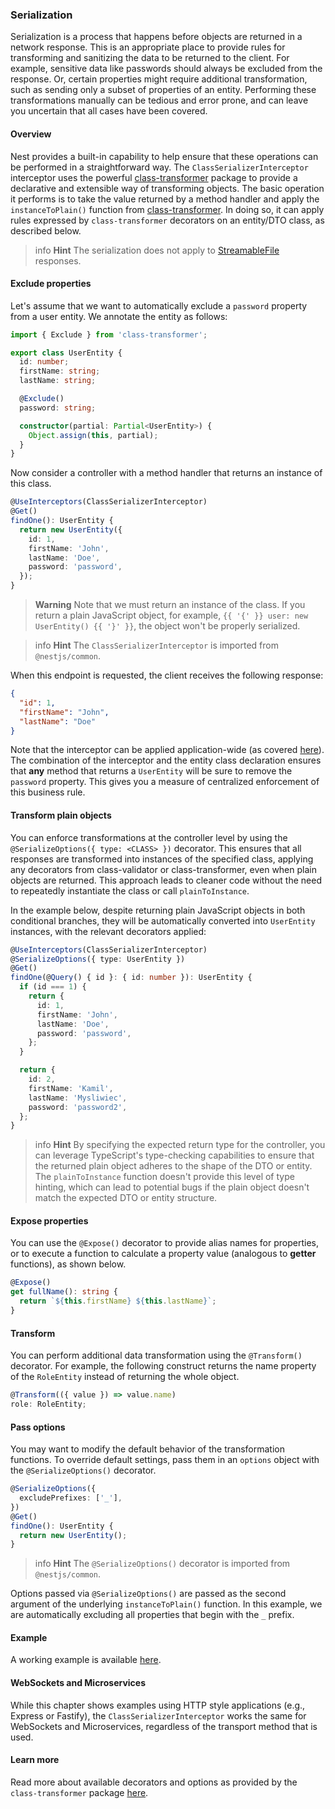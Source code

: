 ### Serialization

Serialization is a process that happens before objects are returned in a network response. This is an appropriate place to provide rules for transforming and sanitizing the data to be returned to the client. For example, sensitive data like passwords should always be excluded from the response. Or, certain properties might require additional transformation, such as sending only a subset of properties of an entity. Performing these transformations manually can be tedious and error prone, and can leave you uncertain that all cases have been covered.

#### Overview

Nest provides a built-in capability to help ensure that these operations can be performed in a straightforward way. The `ClassSerializerInterceptor` interceptor uses the powerful [class-transformer](https://github.com/typestack/class-transformer) package to provide a declarative and extensible way of transforming objects. The basic operation it performs is to take the value returned by a method handler and apply the `instanceToPlain()` function from [class-transformer](https://github.com/typestack/class-transformer). In doing so, it can apply rules expressed by `class-transformer` decorators on an entity/DTO class, as described below.

> info **Hint** The serialization does not apply to [StreamableFile](https://docs.nestjs.com/techniques/streaming-files#streamable-file-class) responses.

#### Exclude properties

Let's assume that we want to automatically exclude a `password` property from a user entity. We annotate the entity as follows:

```typescript
import { Exclude } from 'class-transformer';

export class UserEntity {
  id: number;
  firstName: string;
  lastName: string;

  @Exclude()
  password: string;

  constructor(partial: Partial<UserEntity>) {
    Object.assign(this, partial);
  }
}
```

Now consider a controller with a method handler that returns an instance of this class.

```typescript
@UseInterceptors(ClassSerializerInterceptor)
@Get()
findOne(): UserEntity {
  return new UserEntity({
    id: 1,
    firstName: 'John',
    lastName: 'Doe',
    password: 'password',
  });
}
```

> **Warning** Note that we must return an instance of the class. If you return a plain JavaScript object, for example, `{{ '{' }} user: new UserEntity() {{ '}' }}`, the object won't be properly serialized.

> info **Hint** The `ClassSerializerInterceptor` is imported from `@nestjs/common`.

When this endpoint is requested, the client receives the following response:

```json
{
  "id": 1,
  "firstName": "John",
  "lastName": "Doe"
}
```

Note that the interceptor can be applied application-wide (as covered [here](https://docs.nestjs.com/interceptors#binding-interceptors)). The combination of the interceptor and the entity class declaration ensures that **any** method that returns a `UserEntity` will be sure to remove the `password` property. This gives you a measure of centralized enforcement of this business rule.

#### Transform plain objects

You can enforce transformations at the controller level by using the `@SerializeOptions({ type: <CLASS> })` decorator. This ensures that all responses are transformed into instances of the specified class, applying any decorators from class-validator or class-transformer, even when plain objects are returned. This approach leads to cleaner code without the need to repeatedly instantiate the class or call `plainToInstance`.

In the example below, despite returning plain JavaScript objects in both conditional branches, they will be automatically converted into `UserEntity` instances, with the relevant decorators applied:

```typescript
@UseInterceptors(ClassSerializerInterceptor)
@SerializeOptions({ type: UserEntity })
@Get()
findOne(@Query() { id }: { id: number }): UserEntity {
  if (id === 1) {
    return {
      id: 1,
      firstName: 'John',
      lastName: 'Doe',
      password: 'password',
    };
  }

  return {
    id: 2,
    firstName: 'Kamil',
    lastName: 'Mysliwiec',
    password: 'password2',
  };
}
```

> info **Hint** By specifying the expected return type for the controller, you can leverage TypeScript's type-checking capabilities to ensure that the returned plain object adheres to the shape of the DTO or entity. The `plainToInstance` function doesn't provide this level of type hinting, which can lead to potential bugs if the plain object doesn't match the expected DTO or entity structure.

#### Expose properties

You can use the `@Expose()` decorator to provide alias names for properties, or to execute a function to calculate a property value (analogous to **getter** functions), as shown below.

```typescript
@Expose()
get fullName(): string {
  return `${this.firstName} ${this.lastName}`;
}
```

#### Transform

You can perform additional data transformation using the `@Transform()` decorator. For example, the following construct returns the name property of the `RoleEntity` instead of returning the whole object.

```typescript
@Transform(({ value }) => value.name)
role: RoleEntity;
```

#### Pass options

You may want to modify the default behavior of the transformation functions. To override default settings, pass them in an `options` object with the `@SerializeOptions()` decorator.

```typescript
@SerializeOptions({
  excludePrefixes: ['_'],
})
@Get()
findOne(): UserEntity {
  return new UserEntity();
}
```

> info **Hint** The `@SerializeOptions()` decorator is imported from `@nestjs/common`.

Options passed via `@SerializeOptions()` are passed as the second argument of the underlying `instanceToPlain()` function. In this example, we are automatically excluding all properties that begin with the `_` prefix.

#### Example

A working example is available [here](https://github.com/nestjs/nest/tree/master/sample/21-serializer).

#### WebSockets and Microservices

While this chapter shows examples using HTTP style applications (e.g., Express or Fastify), the `ClassSerializerInterceptor` works the same for WebSockets and Microservices, regardless of the transport method that is used.

#### Learn more

Read more about available decorators and options as provided by the `class-transformer` package [here](https://github.com/typestack/class-transformer).
